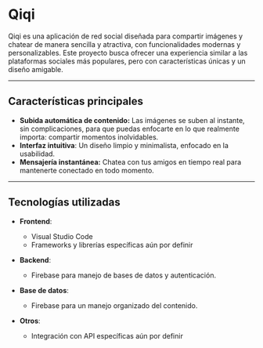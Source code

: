 # Qiqi

Qiqi es una aplicación de red social diseñada para compartir imágenes y chatear de manera sencilla y atractiva, con funcionalidades modernas y personalizables. Este proyecto busca ofrecer una experiencia similar a las plataformas sociales más populares, pero con características únicas y un diseño amigable.

---

## Características principales

- **Subida automática de contenido:** Las imágenes se suben al instante, sin complicaciones, para que puedas enfocarte en lo que realmente importa: compartir momentos inolvidables.
- **Interfaz intuitiva**: Un diseño limpio y minimalista, enfocado en la usabilidad.
- **Mensajería instantánea:** Chatea con tus amigos en tiempo real para mantenerte conectado en todo momento.

---

## Tecnologías utilizadas

- **Frontend**:

  - Visual Studio Code
  - Frameworks y librerías específicas aún por definir 

- **Backend**:

  - Firebase para manejo de bases de datos y autenticación.

- **Base de datos**:

  - Firebase para un manejo organizado del contenido.

- **Otros**:

  - Integración con API específicas aún por definir 
